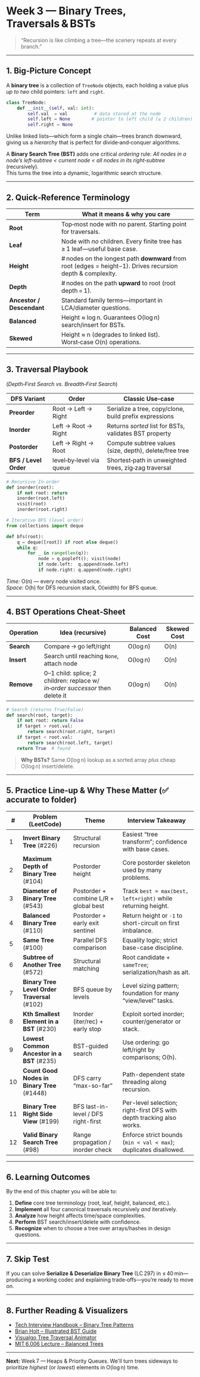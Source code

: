 # Week 3 — Binary Trees, Traversals & BSTs

> “Recursion is like climbing a tree—the scenery repeats at every branch.”

---

## 1.  Big‑Picture Concept

A **binary tree** is a collection of `TreeNode` objects, each holding a value plus *up to two* child pointers: `left` and `right`.

```python
class TreeNode:
    def __init__(self, val: int):
        self.val  = val          # data stored at the node
        self.left = None        # pointer to left child (≤ 2 children)
        self.right = None
```

Unlike linked lists—which form a single chain—trees branch downward, giving us a *hierarchy* that is perfect for divide‑and‑conquer algorithms.

A **Binary Search Tree (BST)** adds one critical *ordering* rule: *All nodes in a node’s left‑subtree < current node < all nodes in its right‑subtree* (recursively).\
This turns the tree into a dynamic, logarithmic search structure.

---

## 2.  Quick‑Reference Terminology

| Term                      | What it means & why you care                                                                                 |
| ------------------------- | ------------------------------------------------------------------------------------------------------------ |
| **Root**                  | Top‑most node with no parent.  Starting point for traversals.                                                |
| **Leaf**                  | Node with *no* children.  Every finite tree has ≥ 1 leaf—useful base case.                                   |
| **Height**                | # nodes on the longest path **downward** from root (edges = height−1).  Drives recursion depth & complexity. |
| **Depth**                 | # nodes on the path **upward** to root (root depth = 1).                                                     |
| **Ancestor / Descendant** | Standard family terms—important in LCA/diameter questions.                                                   |
| **Balanced**              | Height ≈ log n.  Guarantees O(log n) search/insert for BSTs.                                                 |
| **Skewed**                | Height ≈ n (degrades to linked list).  Worst‑case O(n) operations.                                           |

---

## 3.  Traversal Playbook

(*Depth‑First Search vs. Breadth‑First Search*)

| DFS Variant           | Order                    | Classic Use‑case                                       |
| --------------------- | ------------------------ | ------------------------------------------------------ |
| **Preorder**          | Root → Left → Right      | Serialize a tree, copy/clone, build prefix expressions |
| **Inorder**           | Left → Root → Right      | Returns *sorted* list for BSTs, validates BST property |
| **Postorder**         | Left → Right → Root      | Compute subtree values (size, depth), delete/free tree |
| **BFS / Level Order** | level‑by‑level via queue | Shortest‑path in unweighted trees, zig‑zag traversal   |

```python
# Recursive In‑order
def inorder(root):
    if not root: return
    inorder(root.left)
    visit(root)
    inorder(root.right)

# Iterative BFS (level order)
from collections import deque

def bfs(root):
    q = deque([root]) if root else deque()
    while q:
        for _ in range(len(q)):
            node = q.popleft(); visit(node)
            if node.left:  q.append(node.left)
            if node.right: q.append(node.right)
```

*Time:* O(n) — every node visited once.\
*Space:* O(h) for DFS recursion stack, O(width) for BFS queue.

---

## 4.  BST Operations Cheat‑Sheet

| Operation  | Idea (recursive)                                                              | Balanced Cost | Skewed Cost |
| ---------- | ----------------------------------------------------------------------------- | ------------- | ----------- |
| **Search** | Compare → go left/right                                                       | O(log n)      | O(n)        |
| **Insert** | Search until reaching `None`, attach node                                     | O(log n)      | O(n)        |
| **Remove** | 0–1 child: splice; 2 children: replace w/ *in‑order successor* then delete it | O(log n)      | O(n)        |

```python
# Search (returns True/False)
def search(root, target):
    if not root: return False
    if target > root.val:
        return search(root.right, target)
    if target < root.val:
        return search(root.left, target)
    return True  # found
```

> **Why BSTs?** Same O(log n) lookup as a sorted array *plus* cheap O(log n) insert/delete.

---

## 5. Practice Line-up & Why These Matter (✅ accurate to folder)

| #  | Problem (LeetCode)                                | Theme                                | Interview Takeaway |
|----|---------------------------------------------------|--------------------------------------|--------------------|
| 1  | **Invert Binary Tree** (#226)                     | Structural recursion                 | Easiest “tree transform”; confidence with base cases. |
| 2  | **Maximum Depth of Binary Tree** (#104)           | Postorder height                     | Core postorder skeleton used by many problems. |
| 3  | **Diameter of Binary Tree** (#543)                | Postorder + combine L/R + global best| Track `best = max(best, left+right)` while returning height. |
| 4  | **Balanced Binary Tree** (#110)                   | Postorder + early exit sentinel      | Return height or `-1` to short-circuit on first imbalance. |
| 5  | **Same Tree** (#100)                              | Parallel DFS comparison               | Equality logic; strict base-case discipline. |
| 6  | **Subtree of Another Tree** (#572)                | Structural matching                   | Root candidate + `sameTree`; serialization/hash as alt. |
| 7  | **Binary Tree Level Order Traversal** (#102)      | BFS queue by levels                   | Level sizing pattern; foundation for many “view/level” tasks. |
| 8  | **Kth Smallest Element in a BST** (#230)          | Inorder (iter/rec) + early stop       | Exploit sorted inorder; counter/generator or stack. |
| 9  | **Lowest Common Ancestor in a BST** (#235)        | BST-guided search                     | Use ordering: go left/right by comparisons; O(h). |
| 10 | **Count Good Nodes in Binary Tree** (#1448)       | DFS carry “max-so-far”                | Path-dependent state threading along recursion. |
| 11 | **Binary Tree Right Side View** (#199)            | BFS last-in-level / DFS right-first   | Per-level selection; right-first DFS with depth tracking also works. |
| 12 | **Valid Binary Search Tree** (#98)                | Range propagation / inorder check     | Enforce strict bounds (`min < val < max`); duplicates disallowed. |

---

## 6.  Learning Outcomes

By the end of this chapter you will be able to:

1. **Define** core tree terminology (root, leaf, height, balanced, etc.).
2. **Implement** all four canonical traversals recursively *and* iteratively.
3. **Analyze** how height affects time/space complexities.
4. **Perform** BST search/insert/delete with confidence.
5. **Recognize** when to choose a tree over arrays/hashes in design questions.

---

## 7.  Skip Test

If you can solve **Serialize & Deserialize Binary Tree** (LC 297) in ≤ 40 min—producing a working codec and explaining trade‑offs—you’re ready to move on.

---

## 8.  Further Reading & Visualizers

- [Tech Interview Handbook – Binary Tree Patterns](https://www.techinterviewhandbook.org/grind75)
- [Brian Holt – Illustrated BST Guide](https://frontendmasters.com)
- [Visualgo Tree Traversal Animator](https://visualgo.net/en)
- [MIT 6.006 Lecture – Balanced Trees](https://ocw.mit.edu)

---

**Next:** Week 7 — Heaps & Priority Queues. We'll turn trees sideways to prioritize *highest* (or *lowest*) elements in O(log n) time.
